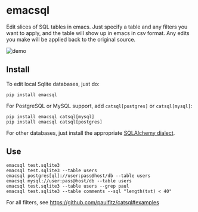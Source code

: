 emacsql
===

Edit slices of SQL tables in emacs.  Just specify a table and any filters
you want to apply, and the table will show up in emacs in csv format.
Any edits you make will be applied back to the original source.

![demo](https://user-images.githubusercontent.com/118367/32087020-e51fb9a6-baa6-11e7-9502-5cfe17959e15.gif)

## Install

To edit local Sqlite databases, just do:

```
pip install emacsql
```

For PostgreSQL or MySQL support, add `catsql[postgres]` or `catsql[mysql]`:

```
pip install emacsql catsql[mysql]
pip install emacsql catsql[postgres]
```

For other databases, just install the appropriate [SQLAlchemy dialect](http://docs.sqlalchemy.org/en/latest/dialects/index.html).

## Use

```
emacsql test.sqlite3
emacsql test.sqlite3 --table users
emacsql postgres[ql]://user:pass@host/db --table users
emacsql mysql://user:pass@host/db --table users
emacsql test.sqlite3 --table users --grep paul
emacsql test.sqlite3 --table comments --sql "length(txt) < 40"
```

For all filters, see https://github.com/paulfitz/catsql#examples

